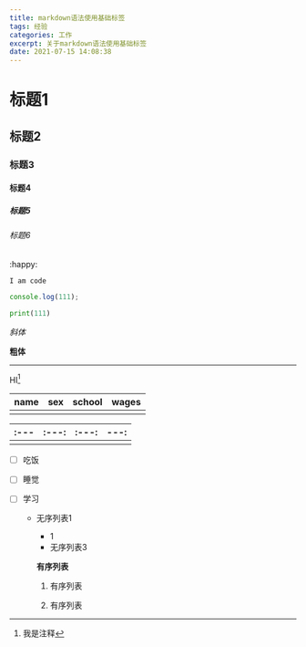 ```yaml
---
title: markdown语法使用基础标签
tags: 经验
categories: 工作
excerpt: 关于markdown语法使用基础标签
date: 2021-07-15 14:08:38
---
```


# 标题1

## 标题2

### 标题3

#### 标题4



##### 标题5

###### 标题6

:happy:

`I am code`

```js
console.log(111);
```

~~~ python
print(111)
~~~

*斜体*

__粗体__

***

HI[^注释]

[^注释]: 我是注释

| name | sex  | school | wages |
| ---- | ---- | ------ | ----- |
|      |      |        |       |

| :--- | :---: | :---: | ---: |
| ---- | ----- | ----- | ---- |
|      |       |       |      |

- [ ] 吃饭

- [ ] 睡觉

- [ ] 学习

  + 无序列表1

    - 1

    * 无序列表3

    **有序列表**

    1. 有序列表

    2. 有序列表


